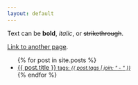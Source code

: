 ```yaml
---
layout: default
---
```


Text can be **bold**, _italic_, or ~~strikethrough~~.

[Link to another page](./another-page.html).
<ul>
  {% for post in site.posts %}
    <li>
      <a href="{{ post.url }}">{{ post.title }} <small>tags: <em>{{ post.tags | join: "</em> - <em>" }}</em></small></a>
    </li>
  {% endfor %}
</ul>


